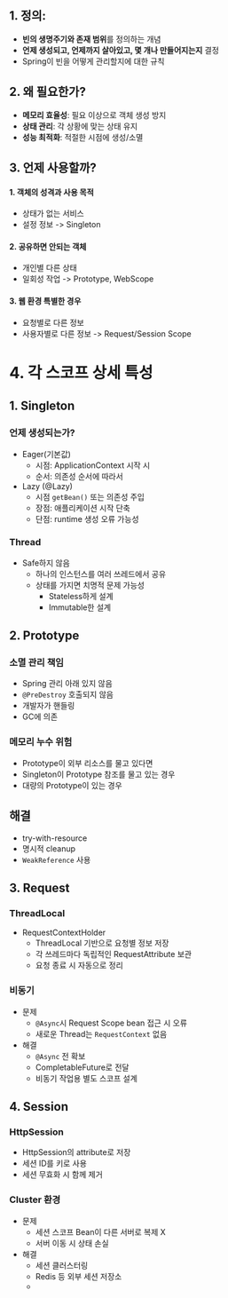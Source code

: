 ## 1. **정의:**

- **빈의 생명주기와 존재 범위**를 정의하는 개념
- **언제 생성되고, 언제까지 살아있고, 몇 개나 만들어지는지** 결정
- Spring이 빈을 어떻게 관리할지에 대한 규칙

## 2. **왜 필요한가?**

- **메모리 효율성**: 필요 이상으로 객체 생성 방지
- **상태 관리**: 각 상황에 맞는 상태 유지
- **성능 최적화**: 적절한 시점에 생성/소멸

## 3. 언제 사용할까?
#### 1. 객체의 성격과 사용 목적
- 상태가 없는 서비스
- 설정 정보
-> Singleton
#### 2. 공유하면 안되는 객체
- 개인별 다른 상태
- 일회성 작업
-> Prototype, WebScope
#### 3. 웹 환경 특별한 경우 
- 요청별로 다른 정보
- 사용자별로 다른 정보
-> Request/Session Scope

# 4. 각 스코프 상세 특성
## 1. Singleton
### 언제 생성되는가?
- Eager(기본값)
	- 시점: ApplicationContext 시작 시
	- 순서: 의존성 순서에 따라서 
- Lazy (@Lazy)
	- 시점 `getBean()` 또는 의존성 주입
	- 장점: 애플리케이션 시작 단축
	- 단점: runtime 생성 오류 가능성 
### Thread
- Safe하지 않음
	- 하나의 인스턴스를 여러 쓰레드에서 공유
	- 상태를 가지면 치명적 문제 가능성
		- Stateless하게 설계
		- Immutable한 설계

## 2. Prototype
### 소멸 관리 책임
- Spring 관리 아래 있지 않음
- `@PreDestroy` 호출되지 않음
- 개발자가 핸들링
- GC에 의존
### 메모리 누수 위험
- Prototype이 외부 리소스를 물고 있다면
- Singleton이 Prototype 참조를 물고 있는 경우
- 대량의 Prototype이 있는 경우 
## 해결
- try-with-resource
- 명시적 cleanup
- `WeakReference` 사용

## 3. Request
### ThreadLocal
- RequestContextHolder
	- ThreadLocal 기반으로 요청별 정보 저장
	- 각 쓰레드마다 독립적인 RequestAttribute 보관
	- 요청 종료 시 자동으로 정리
### 비동기
- 문제
	- `@Async`시 Request Scope bean 접근 시 오류
	- 새로운 Thread는 `RequestContext` 없음
- 해결
	- `@Async` 전 확보
	- CompletableFuture로 전달
	- 비동기 작업용 별도 스코프 설계

## 4. Session
### HttpSession
- HttpSession의 attribute로 저장
- 세션 ID를 키로 사용
- 세션 무효화 시 함께 제거
### Cluster 환경
- 문제
	- 세션 스코프 Bean이 다른 서버로 복제 X
	- 서버 이동 시 상태 손실
- 해결
	- 세션 클러스터링
	- Redis 등 외부 세션 저장소
	- 